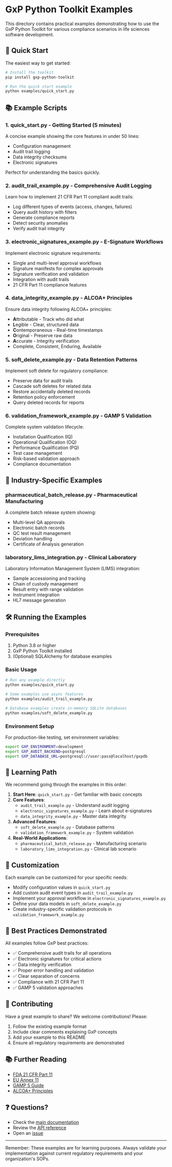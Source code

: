 # GxP Python Toolkit Examples

This directory contains practical examples demonstrating how to use the GxP Python Toolkit for various compliance scenarios in life sciences software development.

## 🚀 Quick Start

The easiest way to get started:

```bash
# Install the toolkit
pip install gxp-python-toolkit

# Run the quick start example
python examples/quick_start.py
```

## 📚 Example Scripts

### 1. **quick_start.py** - Getting Started (5 minutes)
A concise example showing the core features in under 50 lines:
- Configuration management
- Audit trail logging
- Data integrity checksums
- Electronic signatures

Perfect for understanding the basics quickly.

### 2. **audit_trail_example.py** - Comprehensive Audit Logging
Learn how to implement 21 CFR Part 11 compliant audit trails:
- Log different types of events (access, changes, failures)
- Query audit history with filters
- Generate compliance reports
- Detect security anomalies
- Verify audit trail integrity

### 3. **electronic_signatures_example.py** - E-Signature Workflows
Implement electronic signature requirements:
- Single and multi-level approval workflows
- Signature manifests for complex approvals
- Signature verification and validation
- Integration with audit trails
- 21 CFR Part 11 compliance features

### 4. **data_integrity_example.py** - ALCOA+ Principles
Ensure data integrity following ALCOA+ principles:
- **A**ttributable - Track who did what
- **L**egible - Clear, structured data
- **C**ontemporaneous - Real-time timestamps
- **O**riginal - Preserve raw data
- **A**ccurate - Integrity verification
- Complete, Consistent, Enduring, Available

### 5. **soft_delete_example.py** - Data Retention Patterns
Implement soft delete for regulatory compliance:
- Preserve data for audit trails
- Cascade soft deletes for related data
- Restore accidentally deleted records
- Retention policy enforcement
- Query deleted records for reports

### 6. **validation_framework_example.py** - GAMP 5 Validation
Complete system validation lifecycle:
- Installation Qualification (IQ)
- Operational Qualification (OQ)
- Performance Qualification (PQ)
- Test case management
- Risk-based validation approach
- Compliance documentation

## 🏢 Industry-Specific Examples

### **pharmaceutical_batch_release.py** - Pharmaceutical Manufacturing
A complete batch release system showing:
- Multi-level QA approvals
- Electronic batch records
- QC test result management
- Deviation handling
- Certificate of Analysis generation

### **laboratory_lims_integration.py** - Clinical Laboratory
Laboratory Information Management System (LIMS) integration:
- Sample accessioning and tracking
- Chain of custody management
- Result entry with range validation
- Instrument integration
- HL7 message generation

## 🛠️ Running the Examples

### Prerequisites

1. Python 3.8 or higher
2. GxP Python Toolkit installed
3. (Optional) SQLAlchemy for database examples

### Basic Usage

```bash
# Run any example directly
python examples/quick_start.py

# Some examples use async features
python examples/audit_trail_example.py

# Database examples create in-memory SQLite databases
python examples/soft_delete_example.py
```

### Environment Setup

For production-like testing, set environment variables:

```bash
export GXP_ENVIRONMENT=development
export GXP_AUDIT_BACKEND=postgresql
export GXP_DATABASE_URL=postgresql://user:pass@localhost/gxpdb
```

## 📖 Learning Path

We recommend going through the examples in this order:

1. **Start Here**: `quick_start.py` - Get familiar with basic concepts
2. **Core Features**:
   - `audit_trail_example.py` - Understand audit logging
   - `electronic_signatures_example.py` - Learn about e-signatures
   - `data_integrity_example.py` - Master data integrity
3. **Advanced Features**:
   - `soft_delete_example.py` - Database patterns
   - `validation_framework_example.py` - System validation
4. **Real-World Applications**:
   - `pharmaceutical_batch_release.py` - Manufacturing scenario
   - `laboratory_lims_integration.py` - Clinical lab scenario

## 🔧 Customization

Each example can be customized for your specific needs:

- Modify configuration values in `quick_start.py`
- Add custom audit event types in `audit_trail_example.py`
- Implement your approval workflow in `electronic_signatures_example.py`
- Define your data models in `soft_delete_example.py`
- Create industry-specific validation protocols in `validation_framework_example.py`

## 📝 Best Practices Demonstrated

All examples follow GxP best practices:

- ✅ Comprehensive audit trails for all operations
- ✅ Electronic signatures for critical actions
- ✅ Data integrity verification
- ✅ Proper error handling and validation
- ✅ Clear separation of concerns
- ✅ Compliance with 21 CFR Part 11
- ✅ GAMP 5 validation approaches

## 🤝 Contributing

Have a great example to share? We welcome contributions! Please:

1. Follow the existing example format
2. Include clear comments explaining GxP concepts
3. Add your example to this README
4. Ensure all regulatory requirements are demonstrated

## 📚 Further Reading

- [FDA 21 CFR Part 11](https://www.fda.gov/regulatory-information/search-fda-guidance-documents/part-11-electronic-records-electronic-signatures-scope-and-application)
- [EU Annex 11](https://ec.europa.eu/health/sites/health/files/files/eudralex/vol-4/annex11_01-2011_en.pdf)
- [GAMP 5 Guide](https://ispe.org/publications/guidance-documents/gamp-5)
- [ALCOA+ Principles](https://www.fda.gov/media/97005/download)

## ❓ Questions?

- Check the [main documentation](../docs/)
- Review the [API reference](../docs/api/)
- Open an [issue](https://github.com/gxp-python-toolkit/gxp-python-toolkit/issues)

---

Remember: These examples are for learning purposes. Always validate your implementation against current regulatory requirements and your organization's SOPs.
